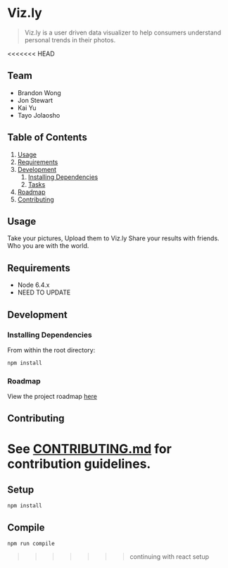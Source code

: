 # Viz.ly

> Viz.ly is a user driven data visualizer to help consumers understand personal trends in their photos.

<<<<<<< HEAD
## Team

  - Brandon Wong
  - Jon Stewart
  - Kai Yu
  - Tayo Jolaosho

## Table of Contents

1. [Usage](#Usage)
1. [Requirements](#requirements)
1. [Development](#development)
    1. [Installing Dependencies](#installing-dependencies)
    1. [Tasks](#tasks)
1. [Roadmap](#roadmap)
1. [Contributing](#contributing)

## Usage

Take your pictures,
Upload them to Viz.ly
Share your results with friends. Who you are with the world.

## Requirements

- Node 6.4.x
- NEED TO UPDATE


## Development

### Installing Dependencies

From within the root directory:

```sh
npm install
```

### Roadmap

View the project roadmap [here](https://docs.google.com/spreadsheets/d/13ymrJ6f36_wVQgLU5XTUoTSA-I5PvN6kvzrhztGYcoA/edit?usp=sharing)


## Contributing

See [CONTRIBUTING.md](CONTRIBUTING.md) for contribution guidelines.
=======
Setup
---

```
npm install
```

 

Compile
---

```
npm run compile
```
>>>>>>> continuing with react setup
